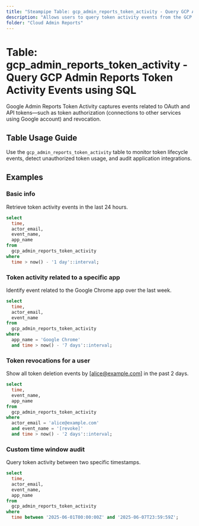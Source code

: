 ```yaml
---
title: "Steampipe Table: gcp_admin_reports_token_activity - Query GCP Admin Reports Token Activity Events using SQL"
description: "Allows users to query token activity events from the GCP Admin Reports API, providing insights into OAuth and API token usage and revocation events."
folder: "Cloud Admin Reports"
---
```


# Table: gcp_admin_reports_token_activity - Query GCP Admin Reports Token Activity Events using SQL

Google Admin Reports Token Activity captures events related to OAuth and API tokens—such as token authorization (connections to other services using Google account) and revocation. 

## Table Usage Guide

Use the `gcp_admin_reports_token_activity` table to monitor token lifecycle events, detect unauthorized token usage, and audit application integrations.

## Examples

### Basic info

Retrieve token activity events in the last 24 hours.

```sql
select
  time,
  actor_email,
  event_name,
  app_name
from
  gcp_admin_reports_token_activity
where
  time > now() - '1 day'::interval;
```

### Token activity related to a specific app

Identify event related to the Google Chrome app over the last week.

```sql
select
  time,
  actor_email,
  event_name
from
  gcp_admin_reports_token_activity
where
  app_name = 'Google Chrome'
  and time > now() - '7 days'::interval;
```

### Token revocations for a user

Show all token deletion events by [alice@example.com] in the past 2 days.

```sql
select
  time,
  event_name,
  app_name
from
  gcp_admin_reports_token_activity
where
  actor_email = 'alice@example.com'
  and event_name = '[revoke]'
  and time > now() - '2 days'::interval;
```

### Custom time window audit

Query token activity between two specific timestamps.

```sql
select
  time,
  actor_email,
  event_name,
  app_name
from
  gcp_admin_reports_token_activity
where
  time between '2025-06-01T00:00:00Z' and '2025-06-07T23:59:59Z';
```